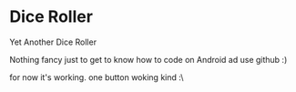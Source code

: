 Dice Roller
==========

Yet Another Dice Roller

Nothing fancy just to get to know how to code on Android ad use github :)

for now it's working. one button woking kind :\
